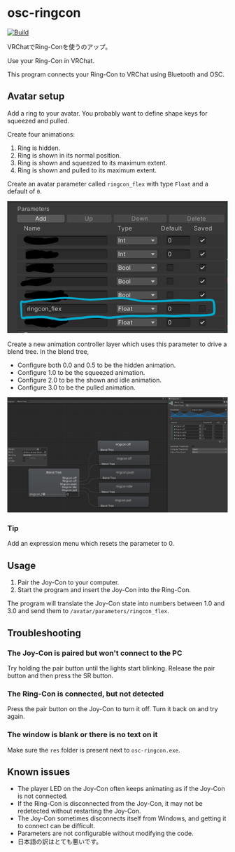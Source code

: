 # osc-ringcon

[![Build](https://github.com/nil-vr/osc-ringcon/actions/workflows/build.yml/badge.svg)](https://github.com/nil-vr/osc-ringcon/actions/workflows/build.yml)

VRChatでRing-Conを使うのアップ。

Use your Ring-Con in VRChat.

This program connects your Ring-Con to VRChat using Bluetooth and OSC.

## Avatar setup

Add a ring to your avatar. You probably want to define shape keys for squeezed and pulled.

Create four animations:
1. Ring is hidden.
2. Ring is shown in its normal position.
3. Ring is shown and squeezed to its maximum extent.
4. Ring is shown and pulled to its maximum extent.

Create an avatar parameter called `ringcon_flex` with type `Float` and a default of `0`.

![Screenshot of avatar parameters with ringcon_flex highlighted](docs/parameter.png)

Create a new animation controller layer which uses this parameter to drive a blend tree. In the blend tree,
- Configure both 0.0 and 0.5 to be the hidden animation.
- Configure 1.0 to be the squeezed animation.
- Configure 2.0 to be the shown and idle animation.
- Configure 3.0 to be the pulled animation.

![Screenshot of blend tree settings](docs/blendtree.png)

### Tip

Add an expression menu which resets the parameter to 0.

## Usage

1. Pair the Joy-Con to your computer.
2. Start the program and insert the Joy-Con into the Ring-Con.

The program will translate the Joy-Con state into numbers between 1.0 and 3.0 and send them to `/avatar/parameters/ringcon_flex`.

## Troubleshooting

### The Joy-Con is paired but won't connect to the PC

Try holding the pair button until the lights start blinking. Release the pair button and then press the SR button.

### The Ring-Con is connected, but not detected

Press the pair button on the Joy-Con to turn it off. Turn it back on and try again.

### The window is blank or there is no text on it

Make sure the `res` folder is present next to `osc-ringcon.exe`.

## Known issues

- The player LED on the Joy-Con often keeps animating as if the Joy-Con is not connected.
- If the Ring-Con is disconnected from the Joy-Con, it may not be redetected without restarting the Joy-Con.
- The Joy-Con sometimes disconnects itself from Windows, and getting it to connect can be difficult.
- Parameters are not configurable without modifying the code.
- 日本語の訳はとても悪いです。
